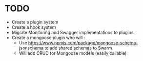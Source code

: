 # TODO

- Create a plugin system
- Create a hook system
- Migrate Monitoring and Swagger implementations to plugins
- Create a mongoose plugin who will :
  - Use https://www.npmjs.com/package/mongoose-schema-jsonschema to add shared schemas to Swarm
  - Will add CRUD for Mongoose models (easily callable)

